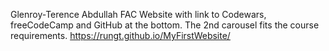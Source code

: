 Glenroy-Terence Abdullah 
FAC Website with link to Codewars, freeCodeCamp and GitHub at the bottom.
The 2nd carousel fits the course requirements.
https://rungt.github.io/MyFirstWebsite/
